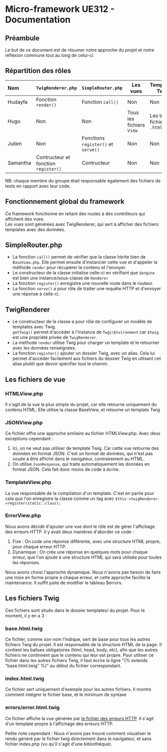 # Micro-framework UE312 - Documentation

## Préambule

Le but de ce document est de résumer notre approche du projet et notre réflexion
commune tout au long de celui-ci. <br>

## Répartition des rôles

| Nom      | `TwigRenderer.php`                   | `SimpleRouter.php`              | Les vues               | Templates Twig               |
|:---------|--------------------------------------|---------------------------------|------------------------|------------------------------|
| Hudayfa  | Fonction `render()`                  | Fonction `call()`                 | Non                    | Non                          |
| Hugo     | Non                                  | Non                             | Tous les fichiers `View` | Les trois fichier `.html.twig` |
| Julien   | Non                                  | Fonctions `register()` et `serve()` | Non                    | Non                          |
| Samantha | Contructeur et fonction `register()` | Contructeur                     | Non                    | Non                          |

NB: chaque membre du groupe était responsable également des fichiers de tests en rapport avec leur code.

## Fonctionnement global du framework

Ce framework fonctionne en reliant des routes à des contrôleurs qui affichent des vues. <br>
Les vues sont générées avec TwigRenderer, qui sert à afficher des fichiers templates avec des données.


## SimpleRouter.php


- La fonction `call()` permet de vérifier que la classe hérite bien de `BaseView.php`. Elle permet ensuite d'instancier
  cette vue et d'appeler la méthode `render` pour récupérer le contenu et l'envoyer. <br>
- Le constructeur de la classe initialise celle-ci en vérifiant que `$engine` est bien une instance/sous-classe de `Renderer` <br>
- La fonction `register()` enregistre une nouvelle route dans le routeur. <br>
- La fonction `serve()` a pour rôle de traiter une requête HTTP et d'envoyer une réponse à celle-ci.

## TwigRenderer

- Le constructeur de la classe a pour rôle de configurer un modèle de templates avec Twig. <br> `getTwig()` permet d'accéder à l'instance de `Twgi\Environment` car `$twig` est une propriété privée de `TwigRenderer`.
- La méthode `render` utilise Twig pour charger un template et le retourner avec les données renseignées.
- La fonction `register()` ajouter un dossier Twig, avec un alias. Cela lui permet d'accéder facilement aux fichiers du dossier Twig en utlisant cet alias plutôt que devoir spécifier tout le chemin.


## Les fichiers de vue

### HTMLView.php

Il s'agit de la vue la plus simple du projet, car elle retourne uniquement du contenu HTML. Elle utilise la classe BaseView, et retourne un template Twig <br>

### JSONView.php

Ce fichier offre une approche similaire au fichier HTMLView.php. Avec deux exceptions cependant :

1. Ici, on ne veut pas utiliser de template Twig. Car cette vue retourne des données en format JSON. C'est un format de données, qui n'est pas vouée à être affiché dans le navigateur, contrairement au HTML.
2. On utilise `JsonResponse`, qui traite automatiquement les données en format JSON. Cela fait donc moins de code à écrire.

### TemplateView.php

La vue responsable de la compilation d'un template. C'est en partie pour cela que l'on enregistre la classe comme un tag avec `$this->twigRenderer->register(static::class);` <br>

### ErrorView.php

Nous avons décidé d'ajouter une vue dont le rôle est de gérer l'affichage des erreurs HTTP. Il y avait deux manières d'aborder ce code :
1. Fixe : On code une réponse différente, avec une structure HTML propre, pour chaque erreur HTTP.
2. Dynamique : On crée une réponse en quelques mots pour chaque erreur, que l'on ajoute à une structure HTML qui sera utilisée pour toutes les réponses.

Nous avons choisi l'approche dynamique. Nous n'avons pas besoin de faire une mise en forme propre à chaque erreur, et cette approche facilite la maintenance. Il suffit juste de modifier le tableau $errors.

## Les fichiers Twig

Ces fichiers sont situés dans le dossier templates/ du projet. Pour le moment, il y en a 3 :

### base.html.twig

Ce fichier, comme son nom l'indique, sert de base pour tous les autres fichiers Twig du projet. Il est responsable de la structure HTML de la page. Il contient les balises
obligatoires (html, head, body, etc), afin que les autres fichiers ne continnent que le contenu qui leur est propre. Pour utiliser ce fichier dans les autres fichiers Twig,
il faut écrire la ligne "{% extends "base.html.twig" %}" au début du fichier correspondant.

### index.html.twig

Ce fichier sert uniquement d'exemple pour les autres fichiers. Il montre comment intégrer le fichier base, et le minimum de syntaxe


### errors/error.html.twig

Ce fichier affiche la vue générée par [le fichier des erreurs HTTP](#errorviewphp). Il s'agit d'un template propre à l'affichage des erreurs HTTP.

Petite note cependant : Nous n'avons pas trouvé comment visualiser le rendu généré par le fichier twig directement dans le navigateur, et sans fichier index.php (vu qu'il s'agit d'une bibliothèque).
